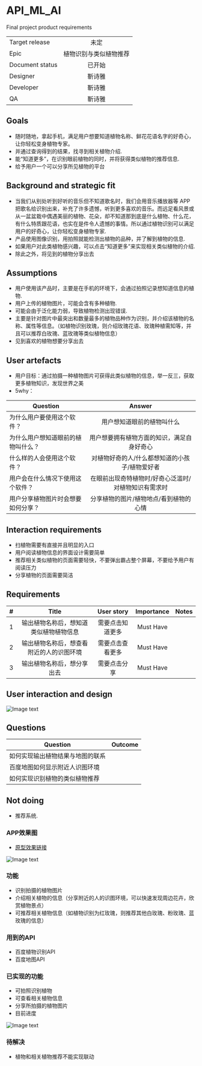 # API_ML_AI
Final project product requirements


|         |            |
| ------------- |:-------------:|
| Target release     | 未定 |
| Epic      |  植物识别与类似植物推荐   |
| Document status | 已开始      |
| Designer        | 靳诗雅 |
| Developer       | 靳诗雅 |
| QA | 靳诗雅  |


## Goals
* 随时随地，拿起手机，满足用户想要知道植物名称、鲜花花语名字的好奇心，让你轻松变身植物专家。
* 并通过查询得到的结果，找寻到相关植物介绍.
* 能“知道更多”，在识别眼前植物的同时，并将获得类似植物的推荐信息.
* 给予用户一个可以分享所见植物的平台


## Background and strategic fit
* 当我们从别处听到好听的音乐但不知道歌名时，我们会用音乐播放器等 APP 把歌名给识别出来，补充了许多遗憾，听到更多喜欢的音乐。而远足看风景或从一盆盆栽中偶遇美丽的植物、花朵，却不知道那到底是什么植物、什么花，有什么特质跟花语，也实在是件令人遗憾的事情。所以通过植物识别可以满足用户的好奇心，让你轻松变身植物专家.  
* 产品使用图像识别，用拍照就能检测出植物的品种，并了解到植物的信息.  
* 如果用户对此类植物感兴趣，可以点击“知道更多”来实现相关类似植物的介绍.
* 除此之外，将见到的植物分享出去


## Assumptions
* 用户使用该产品时，主要是在手机的环境下，会通过拍照记录想知道信息的植物.  
* 用户上传的植物图片，可能会含有多种植物.  
* 可能会由于泛化能力弱，导致植物检测出现错误.  
* 主要是针对图片中最突出和数量最多的植物品种作为识别，并介绍该植物的名称、属性等信息。（如植物识别玫瑰，则介绍玫瑰花语、玫瑰种植需知等，并且可以推荐白玫瑰、蓝玫瑰等类似植物信息）
* 见到喜欢的植物想要分享出去

## User artefacts
* 用户目标：通过拍摄一种植物图片可获得此类似植物的信息，举一反三，获取更多植物知识，发现世界之美
* 5why：

|    Question     |       Answer     |
| ------------- |:-------------:|
|   为什么用户要使用这个软件？      |   用户想知道眼前的植物叫什么   |  
|   为什么用户想知道眼前的植物叫什么？      |   用户想要拥有植物方面的知识，满足自身好奇心   | 
|   什么样的人会使用这个软件？      |   对植物好奇的人/什么都想知道的小孩子/植物爱好者   | 
|   用户会在什么情况下使用这个软件？      |   在眼前出现奇特植物时/好奇心泛滥时/对植物知识有需求时   |  
|   用户分享植物图片时会想要如何分享？      |   分享植物的图片/植物地点/看到植物的心情   |  

## Interaction requirements
* 扫植物需要有直接并且明显的入口
* 用户阅读植物信息的界面设计需要简单
* 推荐相关类似植物的页面需要轻快，不要弹出霸占整个屏幕，不要给予用户有阅读压力
* 分享植物的页面需要简洁


## Requirements
|    #     |    Title     |       User story     |      Importance     |      Notes     |
| ------------- |:-------------:|:-------------:|:-------------:|:-------------:|
| 1        |   输出植物名称后，想知道类似植物植物信息    | 需要点击知道更多 | Must Have |  |  
| 2        |   输出植物名称后，想查看附近的人的识图环境    | 需要点击查看更多 | Must Have |  |  
| 3        |   输出植物名称后，想分享出去    | 需要点击分享 | Must Have |  |  



## User interaction and design  
![Image text](./pro.jpg)


## Questions
|    Question     |       Outcome     |
| ------------- |:-------------:|
|   如何实现输出植物结果与地图的联系      |      |  
|   百度地图如何显示附近人识图环境      |      | 
|   如何实现识别植物的类似植物推荐      |      | 



## Not doing
* 推荐系统.  


### APP效果图  
* [原型效果链接](https://kkrrystal2.github.io/prototype/)

![Image text](./pro.jpg)

### 功能
* 识别拍摄的植物图片
* 介绍相关植物的信息（分享附近的人的识图环境，可以快速发现周边花卉，欣赏植物景点）  
* 可推荐相关植物信息（如植物识别为红玫瑰，则推荐其他白玫瑰、粉玫瑰、蓝玫瑰的信息）


### 用到的API
* 百度植物识别API  
* 百度地图API

### 已实现的功能  
* 可拍照识别植物  
* 可查看相关植物信息
* 分享所拍摄的植物图片
* 目前进度  

![Image text](./目前进度.gif)


### 待解决
* 植物和相关植物推荐不能实现联动    
